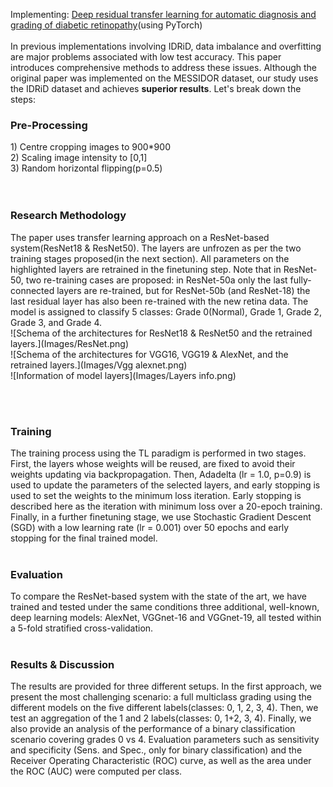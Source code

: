 Implementing: [Deep residual transfer learning for automatic diagnosis and grading of diabetic retinopathy](https://www.sciencedirect.com/science/article/pii/S0925231220316520)(using PyTorch)<br><br>
In previous implementations involving IDRiD, data imbalance and overfitting are major problems associated with low test accuracy. This paper introduces comprehensive methods to address these issues. Although the original paper was implemented on the MESSIDOR dataset, our study uses the IDRiD dataset and achieves <b>superior results</b>. Let's break down the steps: <br>
<h3>Pre-Processing</h3>
1) Centre cropping images to 900*900<br>
2) Scaling image intensity to [0,1] <br>
3) Random horizontal flipping(p=0.5) <br>
<br><br>
<h3>Research Methodology</h3>
The paper uses transfer learning approach on a ResNet-based system(ResNet18 & ResNet50). The layers are unfrozen as per the two training stages proposed(in the next section). All parameters on the highlighted layers are retrained in the finetuning step. Note that in ResNet-50, two re-training cases are proposed: in ResNet-50a only the last fully-connected layers are re-trained, but for ResNet-50b (and ResNet-18) the last residual layer has also been re-trained with the new retina data. The model is assigned to classify 5 classes: Grade 0(Normal), Grade 1, Grade 2, Grade 3, and Grade 4.<br>
![Schema of the architectures for ResNet18 & ResNet50 and the retrained layers.](Images/ResNet.png)<br>
![Schema of the architectures for VGG16, VGG19 & AlexNet, and the retrained layers.](Images/Vgg alexnet.png)<br>
![Information of model layers](Images/Layers info.png)<br>

<br><br>
<h3>Training</h3>
The training process using the TL paradigm is performed in two stages. First, the layers whose weights will be reused, are fixed to avoid their weights updating via backpropagation. Then, Adadelta (lr = 1.0, p=0.9) is used to update the parameters of the selected layers, and early stopping is used to set the weights to the minimum loss iteration. Early stopping is described here as the iteration with minimum loss over a 20-epoch training. Finally, in a further finetuning stage, we use Stochastic Gradient Descent (SGD) with a low learning rate (lr = 0.001) over 50 epochs and early stopping for the final trained model.
<br><br>
<h3>Evaluation</h3>
To compare the ResNet-based system with the state of the art, we have trained and tested under the same conditions three additional, well-known, deep learning models: AlexNet, VGGnet-16 and VGGnet-19, all tested within a 5-fold stratified cross-validation.
<br><br>
<h3>Results & Discussion</h3>
The results are provided for three different setups. In the first approach, we present the most challenging scenario: a full multiclass grading using the different models on the five different labels(classes: 0, 1, 2, 3, 4). Then, we test an aggregation of the 1 and 2 labels(classes: 0, 1+2, 3, 4). Finally, we also provide an analysis of the performance of a binary classification scenario covering grades 0 vs 4. Evaluation parameters such as sensitivity and specificity (Sens. and Spec., only for binary classification) and the Receiver Operating Characteristic (ROC) curve, as well as the area under the ROC (AUC) were computed per class.

